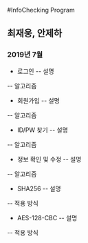 #InfoChecking Program

## 최재웅, 안제하

### 2019년 7월

- 로그인
-- 설명

-- 알고리즘

- 회원가입
-- 설명

-- 알고리즘

- ID/PW 찾기
-- 설명

-- 알고리즘

- 정보 확인 및 수정
-- 설명

-- 알고리즘

- SHA256
-- 설명

-- 적용 방식

- AES-128-CBC
-- 설명

-- 적용 방식
